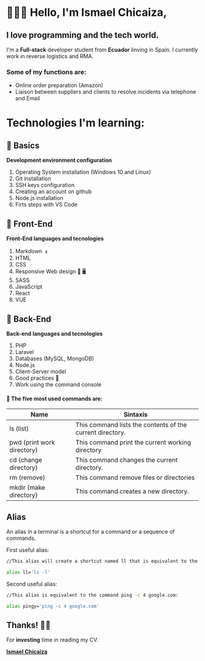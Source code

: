 # 🙋🏻‍♂️ Hello, I'm Ismael Chicaiza,

## I love programming and the tech world.

I'm a **Full-stack** developer student from **Ecuador** linving in Spain.
I currently work in reverse logistics and RMA.

### Some of my functions are:

- Online order preparation (Amazon)
- Liaison between suppliers and clients to resolve incidents via telephone and Email

# Technologies I'm learning:

## 🦄 Basics

**Development environment configuration**

1. Operating System installation (Windows 10 and Linux)
1. Git installation
1. SSH keys configuration
1. Creating an account on github
1. Node.js installation
1. Firts steps with VS Code

## 🌈 Front-End

**Front-End languages and tecnologies**

1. Markdown ﹟
1. HTML
1. CSS
1. Responsive Web design 📱 🖥️
1. SASS
1. JavaScript
1. React
1. VUE

## 🚧 Back-End

**Back-end languages and tecnologies**

1. PHP
1. Laravel
1. Databases (MySQL, MongoDB)
1. Node.js
1. Client-Server model
1. Good practices 🔐
1. Work using the command console

#### 🐚 The five most used commands are:

| Name                       | Sintaxis                                                  |
| -------------------------- | --------------------------------------------------------- |
| ls (list)                  | This command lists the contents of the current directory. |
| pwd (print work directory) | This command print the current working directory          |
| cd (change directory)      | This command changes the current directory.               |
| rm (remove)                | This command remove files or directories                  |
| mkdir (make directory)     | This command creates a new directory.                     |

## Alias

An alias in a terminal is a shortcut for a command or a sequence of commands.

First useful alias:

```sh
//This alias will create a shortcut named ll that is equivalent to the command ls -l

alias ll='ls -l'
```

Second useful alias:

```sh
//This alias is equivalent to the command ping -c 4 google.com:

alias pingy='ping -c 4 google.com'

```

## Thanks! 🙏🏽

For **investing** time in reading my CV.

[**Ismael Chicaiza**](chicaiza.ismael@gmail.com)
